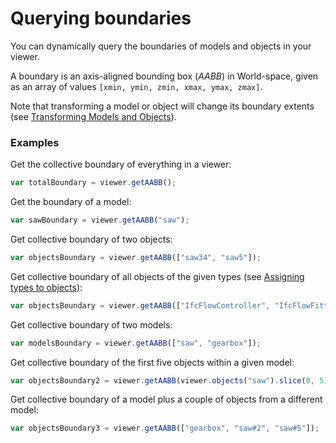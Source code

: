 # Querying boundaries

You can dynamically query the boundaries of models and objects in your viewer.

A boundary is an axis-aligned bounding box \(_AABB_\) in World-space, given as an array of values `[xmin, ymin, zmin, xmax, ymax, zmax]`.

Note that transforming a model or object will change its boundary extents (see [Transforming Models and Objects](transformingModelsAndObjects.md)).

### Examples

Get the collective boundary of everything in a viewer:

```javascript
var totalBoundary = viewer.getAABB();
```

Get the boundary of a model:

```javascript
var sawBoundary = viewer.getAABB("saw");
```

Get collective boundary of two objects:

```javascript
var objectsBoundary = viewer.getAABB(["saw34", "saw5"]);
```

Get collective boundary of all objects of the given types (see [Assigning types to objects](assigningTypesToObjects.md)):

```javascript
var objectsBoundary = viewer.getAABB(["IfcFlowController", "IfcFlowFitting"]);
```

Get collective boundary of two models:

```javascript
var modelsBoundary = viewer.getAABB(["saw", "gearbox"]);
```

Get collective boundary of the first five objects within a given model:

```javascript
var objectsBoundary2 = viewer.getAABB(viewer.objects("saw").slice(0, 5));
```

Get collective boundary of a model plus a couple of objects from a different model:

```javascript
var objectsBoundary3 = viewer.getAABB(["gearbox", "saw#2", "saw#5"]);
```



